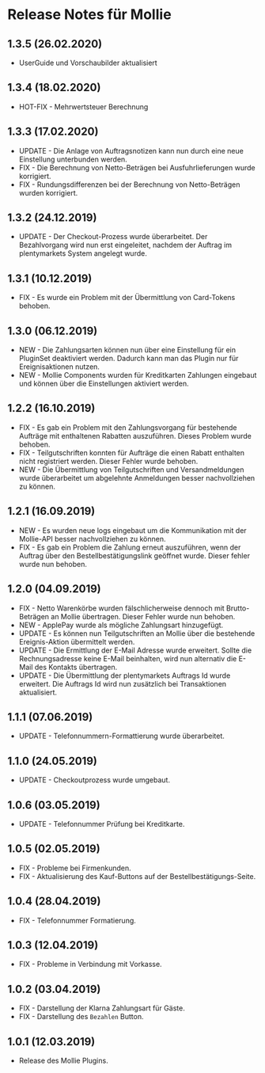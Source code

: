 # Release Notes für Mollie

## 1.3.5 (26.02.2020)

- UserGuide und Vorschaubilder aktualisiert

## 1.3.4 (18.02.2020)

- HOT-FIX - Mehrwertsteuer Berechnung

## 1.3.3 (17.02.2020)

- UPDATE - Die Anlage von Auftragsnotizen kann nun durch eine neue Einstellung unterbunden werden.
- FIX - Die Berechnung von Netto-Beträgen bei Ausfuhrlieferungen wurde korrigiert.
- FIX - Rundungsdifferenzen bei der Berechnung von Netto-Beträgen wurden korrigiert.

## 1.3.2 (24.12.2019)

- UPDATE - Der Checkout-Prozess wurde überarbeitet. Der Bezahlvorgang wird nun erst eingeleitet, nachdem der Auftrag im plentymarkets System angelegt wurde.

## 1.3.1 (10.12.2019)

- FIX - Es wurde ein Problem mit der Übermittlung von Card-Tokens behoben.

## 1.3.0 (06.12.2019)

- NEW - Die Zahlungsarten können nun über eine Einstellung für ein PluginSet deaktiviert werden. Dadurch kann man das Plugin nur für Ereignisaktionen nutzen.
- NEW - Mollie Components wurden für Kreditkarten Zahlungen eingebaut und können über die Einstellungen aktiviert werden.


## 1.2.2 (16.10.2019)

- FIX - Es gab ein Problem mit den Zahlungsvorgang für bestehende Aufträge mit enthaltenen Rabatten auszuführen. Dieses Problem wurde behoben.
- FIX - Teilgutschriften konnten für Aufträge die einen Rabatt enthalten nicht registriert werden. Dieser Fehler wurde behoben.
- NEW - Die Übermittlung von Teilgutschriften und Versandmeldungen wurde überarbeitet um abgelehnte Anmeldungen besser nachvollziehen zu können.


## 1.2.1 (16.09.2019)

- NEW - Es wurden neue logs eingebaut um die Kommunikation mit der Mollie-API besser nachvollziehen zu können.
- FIX - Es gab ein Problem die Zahlung erneut auszuführen, wenn der Auftrag über den Bestellbestätigungslink geöffnet wurde. Dieser fehler wurde nun behoben.

## 1.2.0 (04.09.2019)

- FIX - Netto Warenkörbe wurden fälschlicherweise dennoch mit Brutto-Beträgen an Mollie übertragen. Dieser Fehler wurde nun behoben.
- NEW - ApplePay wurde als mögliche Zahlungsart hinzugefügt.
- UPDATE - Es können nun Teilgutschriften an Mollie über die bestehende Ereignis-Aktion übermittelt werden.
- UPDATE - Die Ermittlung der E-Mail Adresse wurde erweitert. Sollte die Rechnungsadresse keine E-Mail beinhalten, wird nun alternativ die E-Mail
des Kontakts übertragen.
- UPDATE - Die Übermittlung der plentymarkets Auftrags Id wurde erweitert. Die Auftrags Id wird nun zusätzlich bei Transaktionen aktualisiert.

## 1.1.1 (07.06.2019)

- UPDATE - Telefonnummern-Formattierung wurde überarbeitet.

## 1.1.0 (24.05.2019)

- UPDATE - Checkoutprozess wurde umgebaut.

## 1.0.6 (03.05.2019)

- UPDATE - Telefonnummer Prüfung bei Kreditkarte.

## 1.0.5 (02.05.2019)

- FIX - Probleme bei Firmenkunden.
- FIX - Aktualisierung des Kauf-Buttons auf der Bestellbestätigungs-Seite.

## 1.0.4 (28.04.2019)

- FIX - Telefonnummer Formatierung.

## 1.0.3 (12.04.2019)

- FIX - Probleme in Verbindung mit Vorkasse.

## 1.0.2 (03.04.2019)

- FIX - Darstellung der Klarna Zahlungsart für Gäste.
- FIX - Darstellung des `Bezahlen` Button.

## 1.0.1  (12.03.2019)

- Release des Mollie Plugins.
